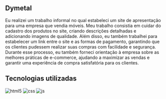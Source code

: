 ## Dymetal

Eu realizei um trabalho informal no qual estabeleci um site de apresentação para uma empresa que vendia móveis. 
Meu trabalho consistia em cuidar do cadastro dos produtos no site, criando descrições detalhadas e adicionando imagens de qualidade. 
Além disso, eu também trabalhei para estabelecer um link entre o site e as formas de pagamento, garantindo que os clientes pudessem realizar 
suas compras com facilidade e segurança. Durante esse processo, eu também forneci orientação à empresa 
sobre as melhores práticas de e-commerce, ajudando a maximizar as vendas e garantir uma experiência de compra satisfatória para os clientes.

## Tecnologias utilizadas

<div style="display: inline_block">
  <img align="center" alt="html5" src="https://img.shields.io/badge/HTML5-E34F26?style=for-the-badge&logo=html5&logoColor=white" />
  <img align="center" alt="css" src="https://img.shields.io/badge/CSS3-1572B6?style=for-the-badge&logo=css3&logoColor=white" />
  <img align="center" alt="js" src="https://img.shields.io/badge/JavaScript-F7DF1E?style=for-the-badge&logo=javascript&logoColor=black" />
</div><br/>
